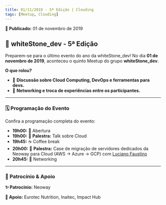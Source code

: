 ```yaml
---
title: 01/11/2019 - 5ª Edição | Clouding
tags: [Meetup, Clouding]
---
```


**📅 Publicado:** 01 de novembro de 2019

## 💪 whiteStone_dev - 5ª Edição

Preparem-se para o último evento do ano da whiteStone_dev! No dia **01 de novembro de 2019**, aconteceu o quinto Meetup do grupo **whiteStone_dev**.

**O que rolou?**

- 💬 **Discussão sobre Cloud Computing, DevOps e ferramentas para devs.**
- 🔄 **Networking e troca de experiências entre os participantes.**

---

### 🗓️ Programação do Evento

Confira a programação completa do evento:

- **19h00:** 🚪 Abertura
- **19h00:** 🌟 **Palestra:** Talk sobre Cloud
- **19h45:** ☕ Coffee break
- **20h00:** 🌟 **Palestra:** Case de migração de servidores dedicados da Neoway para Cloud (AWS -> Azure -> GCP) com [Luciano Faustino](https://www.linkedin.com/in/lborguetti/)
- **20h45:** 🤝 Networking

---

### 🏢 Patrocínio & Apoio

**✨ Patrocínio:** Neoway

**🤝 Apoio:** Eurotec Nutrition, Inaitec, Impact Hub
